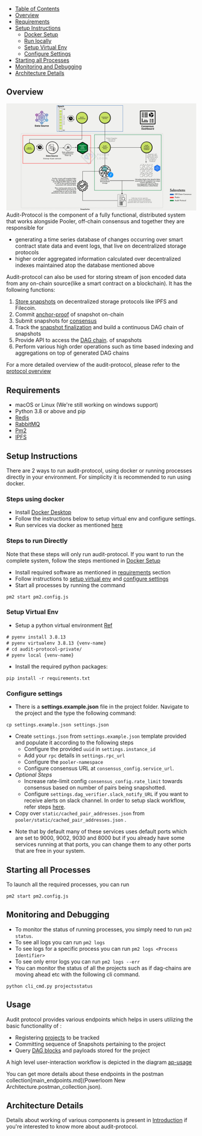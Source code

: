 - [Table of Contents](#table-of-contents)
- [Overview](#overview)
- [Requirements](#requirements)
- [Setup Instructions](#setup-instructions)
  - [Docker Setup](#steps-using-docker)
  - [Run locally](#steps-to-run-directly)
  - [Setup Virtual Env](#setup-virtual-env)
  - [Configure Settings](#configure-settings)
- [Starting all Processes](#starting-all-processes)
- [Monitoring and Debugging](#monitoring-and-debugging)
- [Architecture Details](#architecture-details)

## Overview

![Audit-protocol workflow](docs/AuditProtocolOverview.png)
Audit-Protocol is the component of a fully functional, distributed system that works alongside Pooler, off-chain consensus and together they are responsible for
* generating a time series database of changes occurring over smart contract state data and event logs, that live on decentralized storage protocols
* higher order aggregated information calculated over decentralized indexes maintained atop the database mentioned above

Audit-protocol can also be used for storing stream of json encoded data from any on-chain source(like a smart contract on a blockchain).
It has the following functions:

1. [Store snapshots](https://www.notion.so/powerloom/PowerLoom-Protocol-Overview-c3bf9dd9323541118d46a4d8684565d1?pvs=4#68d50c3a7db14f2893706e805f083bec) on decentralized storage protocols like IPFS and Filecoin.
2. Commit [anchor-proof](https://www.notion.so/powerloom/PowerLoom-Protocol-Overview-c3bf9dd9323541118d46a4d8684565d1?pvs=4#56c5333fa16940e8b0437e4d03129700) of snapshot on-chain
2. Submit snapshots for [consensus](https://github.com/PowerLoom/product/issues/10)
3. Track the [snapshot finalization](https://www.notion.so/powerloom/PowerLoom-Protocol-Overview-c3bf9dd9323541118d46a4d8684565d1?pvs=4#bf7a29dfd1384d28b45369b98d74a40f) and build a continuous DAG chain of snapshots
4. Provide API to access the [DAG chain](https://www.notion.so/powerloom/PowerLoom-Protocol-Overview-c3bf9dd9323541118d46a4d8684565d1?pvs=4#c008da3137294ad6b065cfe0fcc05032). of snapshots
5. Perform various high order operations such as time based indexing and aggregations on top of generated DAG chains

For a more detailed overview of the audit-protocol, please refer to the [protocol overview](https://powerloom.notion.site/PowerLoom-Protocol-Overview-c3bf9dd9323541118d46a4d8684565d1)

## Requirements
* macOS or Linux (We're still working on windows support)
* Python 3.8 or above and pip
* [Redis](https://redis.io/docs/getting-started/installation/)
* [RabbitMQ](https://www.rabbitmq.com/download.html)
* [Pm2](https://pm2.keymetrics.io/docs/usage/quick-start/)
* [IPFS](https://ipfs.tech/)

## Setup Instructions
There are 2 ways to run audit-protocol, using docker or running processes directly in your environment.
For simplicity it is recommended to run using docker.


### Steps using docker
* Install [Docker Desktop](https://www.docker.com/products/docker-desktop/)
* Follow the instructions below to setup virtual env and configure settings.
* Run services via docker as mentioned [here](https://github.com/PowerLoom/deploy/tree/main#instructions-for-code-contributors)


### Steps to run Directly
Note that these steps will only run audit-protocol. If you want to run the complete system, follow the steps mentioned in [Docker Setup](#steps-using-docker)
* Install required software as mentioned in [requirements](#requirements) section
* Follow instructions to [setup virtual env](#setup-virtual-env) and [configure settings](#configure-settings)
* Start all processes by running the command

```shell
pm2 start pm2.config.js
```

### Setup Virtual Env
* Setup a python virtual environment [Ref](https://docs.python.org/3/library/venv.html)

```shell
# pyenv install 3.8.13
# pyenv virtualenv 3.8.13 {venv-name}
# cd audit-protocol-private/
# pyenv local {venv-name}
```

* Install the required python packages:

```shell
pip install -r requirements.txt
```


###  Configure settings
* There is a **settings.example.json** file in the project folder. Navigate to the project and the type the following
command:

```shell
cp settings.example.json settings.json
```

- Create `settings.json` from `settings.example.json` template provided and populate it according to the following steps
    - Configure the provided `uuid` in `settings.instance_id`
    - Add your `rpc` details in `settings.rpc_url`
    - Configure the `pooler-namespace`
    - Configure consensus URL at `consensus_config.service_url`.
- *Optional Steps*
    - Increase rate-limit config `consensus_config.rate_limit` towards consensus based on number of pairs being snapshotted.
    - Configure `settings.dag_verifier.slack_notify_URL` if you want to receive alerts on slack channel. In order to setup slack workflow, refer steps [here](dag-verifier/README.md#configuring-slack-notifications).
- Copy over `static/cached_pair_addresses.json` from `pooler/static/cached_pair_addresses.json` .
* Note that by default many of these services uses default ports which are set
to 9000, 9002, 9030 and 8000 but if you already have some services running at that ports, you can
  change them to any other ports that are free in your system.

## Starting all Processes
To launch all the required processes, you can run
```commandline
pm2 start pm2.config.js
```

## Monitoring and Debugging

- To monitor the status of running processes, you simply need to run `pm2 status`.
- To see all logs you can run `pm2 logs`
- To see logs for a specific process you can run `pm2 logs <Process Identifier>`
- To see only error logs you can run `pm2 logs --err`
- You can monitor the status of all the projects such as if dag-chains are moving ahead etc with the following cli command.
```shell
python cli_cmd.py projectsstatus
```
## Usage

Audit protocol provides various endpoints which helps in users utilizing the basic functionality of :
* Registering [projects](https://www.notion.so/powerloom/PowerLoom-Protocol-Overview-c3bf9dd9323541118d46a4d8684565d1?pvs=4#501ebfda06ea4901a79ba211de0d8214) to be tracked
* Committing sequence of Snapshots pertaining to the project
* Query [DAG blocks](https://www.notion.so/powerloom/PowerLoom-Protocol-Overview-c3bf9dd9323541118d46a4d8684565d1?pvs=4#ef64620a4a6b4a45808f25a0556b9794) and payloads stored for the project

A high level user-interaction workflow is depicted in the diagram [ap-usage](docs/AuditProtocolUsage.png)

You can get more details about these endpoints in the postman collection[main_endpoints.md](Powerloom New Architecture.postman_collection.json).


## Architecture Details
Details about working of various components is present in [Introduction](docs/Introduction.md) if you're interested to know more about audit-protocol.
